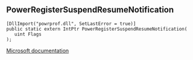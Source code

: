 ## PowerRegisterSuspendResumeNotification

```
[DllImport("powrprof.dll", SetLastError = true)]
public static extern IntPtr PowerRegisterSuspendResumeNotification(
   uint Flags
);
```

[Microsoft documentation](TODO)
